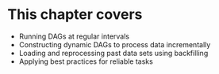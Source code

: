 # This chapter covers

* Running DAGs at regular intervals
* Constructing dynamic DAGs to process data incrementally
* Loading and reprocessing past data sets using backfilling
* Applying best practices for reliable tasks